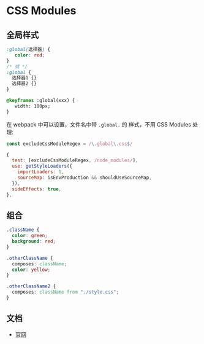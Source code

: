# CSS Modules

## 全局样式

```css
:global(选择器) {
   color: red;
}
/* 或 */
:global {
  选择器1 {}
  选择器2 {}
}

@keyframes :global(xxx) {
   width: 100px;
}
```

在 webpack 中可以设置，文件名中带 `.global.` 的 样式，不用 CSS Modules 处理:

```js
const excludeCssModuleRegex = /\.global\.css$/

{
  test: [excludeCssModuleRegex, /node_modules/],
  use: getStyleLoaders({
    importLoaders: 1,
    sourceMap: isEnvProduction && shouldUseSourceMap,
  }),
  sideEffects: true,
},
```

## 组合

```css
.className {
  color: green;
  background: red;
}

.otherClassName {
  composes: className;
  color: yellow;
}

.otherClassName2 {
  composes: className from "./style.css";
}
```

## **文档**

- [官网](https://github.com/css-modules/css-modules)